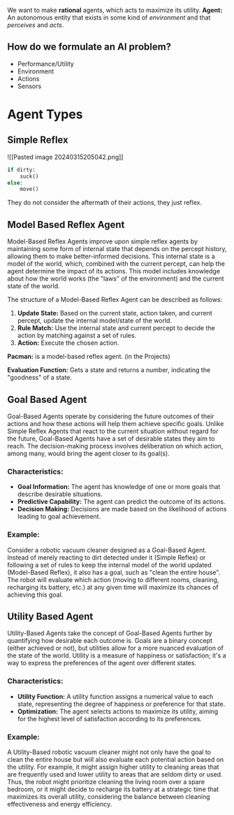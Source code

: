 We want to make **rational** agents, which acts to maximize its utility.
**Agent:** An autonomous entity that exists in some kind of *environment* and that *perceives* and *acts*.
## How do we formulate an AI problem?
- Performance/Utility
- Environment
- Actions
- Sensors


# Agent Types

## Simple Reflex
![[Pasted image 20240315205042.png]]
```python
if dirty:
	suck()
else:
	move()
```

They do not consider the aftermath of their actions, they just reflex.

## Model Based Reflex Agent
Model-Based Reflex Agents improve upon simple reflex agents by maintaining some form of internal state that depends on the percept history, allowing them to make better-informed decisions. This internal state is a model of the world, which, combined with the current percept, can help the agent determine the impact of its actions. This model includes knowledge about how the world works (the "laws" of the environment) and the current state of the world.

The structure of a Model-Based Reflex Agent can be described as follows:

1. **Update State:** Based on the current state, action taken, and current percept, update the internal model/state of the world.
2. **Rule Match:** Use the internal state and current percept to decide the action by matching against a set of rules.
3. **Action:** Execute the chosen action.

**Pacman:** is a model-based reflex agent. (in the Projects)


**Evaluation Function:** Gets a state and returns a number, indicating the "goodness" of a state.

## Goal Based Agent

Goal-Based Agents operate by considering the future outcomes of their actions and how these actions will help them achieve specific goals. Unlike Simple Reflex Agents that react to the current situation without regard for the future, Goal-Based Agents have a set of desirable states they aim to reach. The decision-making process involves deliberation on which action, among many, would bring the agent closer to its goal(s).
### Characteristics:
- **Goal Information:** The agent has knowledge of one or more goals that describe desirable situations.
- **Predictive Capability:** The agent can predict the outcome of its actions.
- **Decision Making:** Decisions are made based on the likelihood of actions leading to goal achievement.
### Example:
Consider a robotic vacuum cleaner designed as a Goal-Based Agent. Instead of merely reacting to dirt detected under it (Simple Reflex) or following a set of rules to keep the internal model of the world updated (Model-Based Reflex), it also has a goal, such as "clean the entire house". The robot will evaluate which action (moving to different rooms, cleaning, recharging its battery, etc.) at any given time will maximize its chances of achieving this goal.

## Utility Based Agent
Utility-Based Agents take the concept of Goal-Based Agents further by quantifying how desirable each outcome is. Goals are a binary concept (either achieved or not), but utilities allow for a more nuanced evaluation of the state of the world. Utility is a measure of happiness or satisfaction; it's a way to express the preferences of the agent over different states.
### Characteristics:
- **Utility Function:** A utility function assigns a numerical value to each state, representing the degree of happiness or preference for that state.
- **Optimization:** The agent selects actions to maximize its utility, aiming for the highest level of satisfaction according to its preferences.
### Example:
A Utility-Based robotic vacuum cleaner might not only have the goal to clean the entire house but will also evaluate each potential action based on the utility. For example, it might assign higher utility to cleaning areas that are frequently used and lower utility to areas that are seldom dirty or used. Thus, the robot might prioritize cleaning the living room over a spare bedroom, or it might decide to recharge its battery at a strategic time that maximizes its overall utility, considering the balance between cleaning effectiveness and energy efficiency.